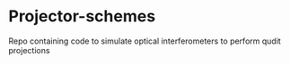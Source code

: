 # Projector-schemes

Repo containing code to simulate optical interferometers to perform qudit projections
